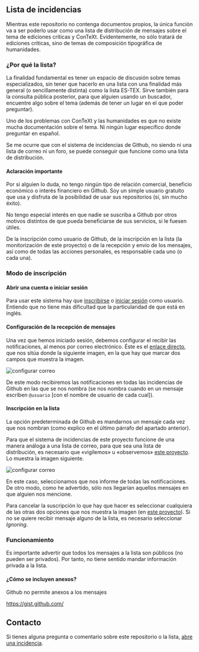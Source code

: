 

## Lista de incidencias

Mientras este repositorio no contenga documentos propios, la única
función va a ser poderlo usar como una lista de distribución de
mensajes sobre el tema de ediciones críticas y ConTeXt. Evidentemente,
no sólo tratará de ediciones críticas, sino de temas de composición
tipográfica de humanidades.

### ¿Por qué la lista?

La finalidad fundamental es tener un espacio de discusión sobre temas
especializados, sin tener que hacerlo en una lista con una finalidad
más general (o sencillamente distinta) como la lista ES-TEX. Sirve
también para la consulta pública posterior, para que alguien usando
un buscador, encuentre algo sobre el tema (además de tener un lugar en
el que poder preguntar).

Uno de los problemas con ConTeXt y las humanidades es que no existe
mucha documentación sobre el tema. Ni ningún lugar específico donde
preguntar en español.

Se me ocurre que con el sistema de incidencias de Github, no siendo ni
una lista de correo ni un foro, se puede conseguir que funcione como
una lista de distribución.

#### Aclaración importante

Por si alguien lo duda, no tengo ningún tipo de relación comercial,
beneficio económico o interés financiero en Github. Soy un simple
usuario gratuito que usa y disfruta de la posibilidad de usar sus
repositorios (sí, sin mucho éxito).

No tengo especial interés en que nadie se suscriba a Github por otros
motivos distintos de que pueda beneficiarse de sus servicios, si le
fuesen útiles.

De la inscripción como usuario de Github, de la inscripción en la
lista (la monitorización de este proyecto) o de la recepción y envío
de los mensajes, así como de todas las acciones personales, es
responsable cada uno (o cada una).

### Modo de inscripción

#### Abrir una cuenta o iniciar sesión

Para usar este sistema hay que
[inscribirse](https://github.com/signup) o [iniciar
sesión](https://github.com/login?return_to=%2Fousia%2Fcontext-critica%2Fissues)
como usuario. Entiendo que no tiene más dificultad que la
particularidad de que está en inglés.

#### Configuración de la recepción de mensajes

Una vez que hemos iniciado sesión, debemos configurar el recibir las
notificaciones, al menos por correo electrónico. Éste es el [enlace
directo](https://github.com/settings/notifications), que nos sitúa
donde la siguiente imagen, en la que hay que marcar dos campos que
muestra la imagen.

![configurar correo](https://raw.github.com/ousia/context-critica/master/img/configura-recibir-correo.png)

De este modo recibiremos las notificaciones en todas las incidencias
de Github en las que se nos nombra (se nos nombra cuando en un mensaje
escriben `@usuario` [con el nombre de usuario de cada cual]).

#### Inscripción en la lista

La opción predeterminada de Github es mandarnos un mensaje cada vez
que nos nombran (como explico en el último párrafo del apartado
anterior).

Para que el sistema de incidencias de este proyecto funcione de una
manera análoga a una lista de correo, para que sea una lista de
distribución, es necesario que «vigilemos» u «observemos» [este
proyecto](https://github.com/ousia/context-critica). Lo muestra la
imagen siguiente.

![configurar
correo](https://raw.github.com/ousia/context-critica/master/img/inscribe-lista.png)

En este caso, seleccionamos que nos informe de todas las
notificaciones. De otro modo, como he advertido, sólo nos llegarían
aquellos mensajes en que alguien nos mencione.

Para cancelar la suscripción lo que hay que hacer es seleccionar
cualquiera de las otras dos opciones que nos muestra la imagen (en
[este proyecto](https://github.com/ousia/context-critica)). Si no se
quiere recibir mensaje alguno de la lista, es necesario seleccionar
_Ignoring_.

### Funcionamiento

Es importante advertir que todos los mensajes a la lista son públicos
(no pueden ser privados). Por tanto, no tiene sentido mandar
información privada a la lista.




#### ¿Cómo se incluyen anexos?

Github no permite anexos a los mensajes

https://gist.github.com/

## Contacto

Si tienes alguna pregunta o comentario sobre este repositorio o la lista, [abre una incidencia](https://github.com/ousia/context-critica/issues/new).

